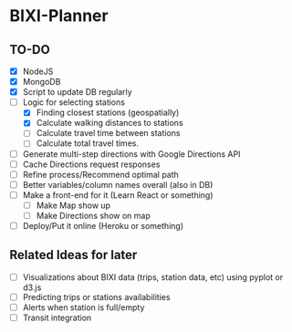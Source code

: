 # BIXI-Planner

## TO-DO
- [x] NodeJS
- [x] MongoDB
- [x] Script to update DB regularly
- [ ] Logic for selecting stations
  - [x] Finding closest stations (geospatially)
  - [x] Calculate walking distances to stations
  - [ ] Calculate travel time between stations
  - [ ] Calculate total travel times.
- [ ] Generate multi-step directions with Google Directions API
- [ ] Cache Directions request responses
- [ ] Refine process/Recommend optimal path
- [ ] Better variables/column names overall (also in DB)
- [ ] Make a front-end for it (Learn React or something)
  - [ ] Make Map show up
  - [ ] Make Directions show on map
- [ ] Deploy/Put it online (Heroku or something)

## Related Ideas for later
- [ ] Visualizations about BIXI data (trips, station data, etc) using pyplot or d3.js
- [ ] Predicting trips or stations availabilities
- [ ] Alerts when station is full/empty
- [ ] Transit integration
